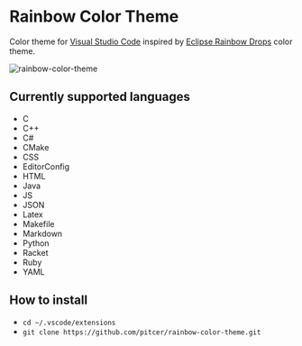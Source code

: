 # Rainbow Color Theme

Color theme for [Visual Studio Code](https://github.com/microsoft/vscode) inspired by [Eclipse Rainbow Drops](https://github.com/guari/eclipse-ui-theme/blob/master/com.github.eclipseuitheme.themes.plugin/bin/color-scheme/RainbowDrops.xml) color theme.

![rainbow-color-theme](https://raw.githubusercontent.com/pitcer/rainbow-color-theme/master/rainbow-color-theme.png)

## Currently supported languages

* C
* C++
* C#
* CMake
* CSS
* EditorConfig
* HTML
* Java
* JS
* JSON
* Latex
* Makefile
* Markdown
* Python
* Racket
* Ruby
* YAML

## How to install

* `cd ~/.vscode/extensions`
* `git clone https://github.com/pitcer/rainbow-color-theme.git`

